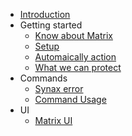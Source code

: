 * [Introduction](/README)
* Getting started
  * [Know about Matrix](/Getting_started/about)
  * [Setup](/Getting_started/setup)
  * [Automaically action](/Getting_started/autoAction)
  * [What we can protect](/Getting_started/protection)
* Commands
  * [Synax error](/Commands/synaxError)
  * [Command Usage](/Commands/commandUsage)
* UI
  * [Matrix UI](/MatrixUI/matrixui)